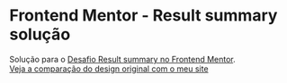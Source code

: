 # Frontend Mentor - Result summary solução

Solução para o [Desafio Result summary no Frontend Mentor](https://www.frontendmentor.io/challenges/results-summary-component-CE_K6s0maV).  
[Veja a comparação do design original com o meu site](https://www.frontendmentor.io/solutions/responsive-result-summary-using-flex-C4kz3CGLTe)
